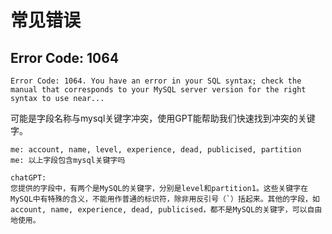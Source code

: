 # 常见错误

## Error Code: 1064

```
Error Code: 1064. You have an error in your SQL syntax; check the manual that corresponds to your MySQL server version for the right syntax to use near...
```

可能是字段名称与mysql关键字冲突，使用GPT能帮助我们快速找到冲突的关键字。

```
me: account, name, level, experience, dead, publicised, partition
me: 以上字段包含mysql关键字吗
  
chatGPT:
您提供的字段中，有两个是MySQL的关键字，分别是level和partition1。这些关键字在MySQL中有特殊的含义，不能用作普通的标识符，除非用反引号（`）括起来。其他的字段，如account, name, experience, dead, publicised，都不是MySQL的关键字，可以自由地使用。
```